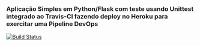### Aplicação Simples em Python/Flask com teste usando Unittest integrado ao Travis-CI fazendo deploy no Heroku para exercitar uma Pipeline DevOps

[![Build Status](https://app.travis-ci.com/Hfignacio/devops-lab.svg?branch=main)](https://app.travis-ci.com/Hfignacio/devops-lab)